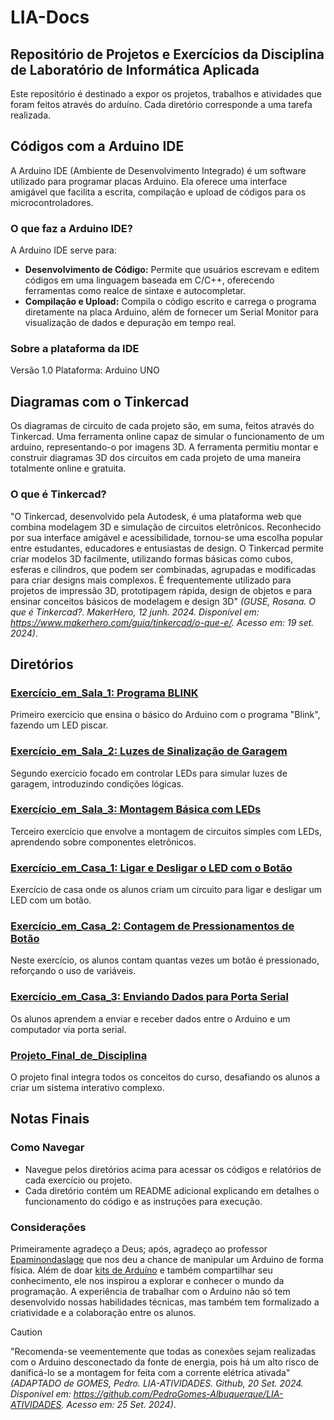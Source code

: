 # LIA-Docs

## Repositório de Projetos e Exercícios da Disciplina de Laboratório de Informática Aplicada
Este repositório é destinado a expor os projetos, trabalhos e atividades que foram feitos através do arduíno. Cada diretório corresponde a uma tarefa realizada.

## Códigos com a Arduino IDE
A Arduino IDE (Ambiente de Desenvolvimento Integrado) é um software utilizado para programar placas Arduino. Ela oferece uma interface amigável que facilita a escrita, compilação e upload de códigos para os microcontroladores.
### O que faz a Arduino IDE?
A Arduino IDE serve para:
- **Desenvolvimento de Código:** Permite que usuários escrevam e editem códigos em uma linguagem baseada em C/C++, oferecendo ferramentas como realce de sintaxe e autocompletar.
- **Compilação e Upload:** Compila o código escrito e carrega o programa diretamente na placa Arduino, além de fornecer um Serial Monitor para visualização de dados e depuração em tempo real.
### Sobre a plataforma da IDE
Versão 1.0 Plataforma: Arduino UNO

## Diagramas com o Tinkercad
Os diagramas de circuito de cada projeto são, em suma, feitos através do Tinkercad. Uma ferramenta online capaz de simular o funcionamento de um arduíno, representando-o por imagens 3D. A ferramenta permitiu montar e construir diagramas 3D dos circuitos em cada projeto de uma maneira totalmente online e gratuita.
### O que é Tinkercad?
"O Tinkercad, desenvolvido pela Autodesk, é uma plataforma web que combina modelagem 3D e simulação de circuitos eletrônicos. Reconhecido por sua interface amigável e acessibilidade, tornou-se uma escolha popular entre estudantes, educadores e entusiastas de design. O Tinkercad permite criar modelos 3D facilmente, utilizando formas básicas como cubos, esferas e cilindros, que podem ser combinadas, agrupadas e modificadas para criar designs mais complexos. É frequentemente utilizado para projetos de impressão 3D, prototipagem rápida, design de objetos e para ensinar conceitos básicos de modelagem e design 3D" *(GUSE, Rosana. O que é Tinkercad?. MakerHero, 12 junh. 2024. Disponível em: https://www.makerhero.com/guia/tinkercad/o-que-e/. Acesso em: 19 set. 2024)*.


## Diretórios

### [Exercício_em_Sala_1: Programa BLINK](https://github.com/Matheusrammos/LIA-Docs/tree/main/Exerc%C3%ADcio_em_Sala_1)
Primeiro exercício que ensina o básico do Arduino com o programa "Blink", fazendo um LED piscar.

### [Exercício_em_Sala_2: Luzes de Sinalização de Garagem](https://github.com/Matheusrammos/LIA-Docs/tree/main/Exerc%C3%ADcio_em_Sala_2)
Segundo exercício focado em controlar LEDs para simular luzes de garagem, introduzindo condições lógicas.

### [Exercício_em_Sala_3: Montagem Básica com LEDs](https://github.com/Matheusrammos/LIA-Docs/tree/main/Exerc%C3%ADcio_em_Sala_3)
Terceiro exercício que envolve a montagem de circuitos simples com LEDs, aprendendo sobre componentes eletrônicos.

### [Exercício_em_Casa_1: Ligar e Desligar o LED com o Botão](https://github.com/Matheusrammos/LIA-Docs/tree/main/Exerc%C3%ADcio_em_Casa_1)
Exercício de casa onde os alunos criam um circuito para ligar e desligar um LED com um botão.

### [Exercício_em_Casa_2: Contagem de Pressionamentos de Botão](https://github.com/Matheusrammos/LIA-Docs/tree/main/Exerc%C3%ADcio_em_Casa_2)
Neste exercício, os alunos contam quantas vezes um botão é pressionado, reforçando o uso de variáveis.

### [Exercício_em_Casa_3: Enviando Dados para Porta Serial](https://github.com/Matheusrammos/LIA-Docs/tree/main/Exerc%C3%ADcio_em_Casa_3)
Os alunos aprendem a enviar e receber dados entre o Arduino e um computador via porta serial.

### [Projeto_Final_de_Disciplina](https://github.com/Matheusrammos/LIA-Docs/tree/main/Projeto_Final_de_Disciplina)
O projeto final integra todos os conceitos do curso, desafiando os alunos a criar um sistema interativo complexo.

## Notas Finais
### Como Navegar

- Navegue pelos diretórios acima para acessar os códigos e relatórios de cada exercício ou projeto.
- Cada diretório contém um README adicional  explicando em detalhes o funcionamento do código e as instruções para execução.

### Considerações
Primeiramente agradeço a Deus; após, agradeço ao professor [Epaminondaslage](https://www.bing.com/ck/a?!&&p=cf945232149fce13JmltdHM9MTcyNjcwNDAwMCZpZ3VpZD0yNGZkYWYyYS1lMjZiLTYzMWYtMzY0MC1iYmJiZTNlZTYyZGImaW5zaWQ9NTE5Mg&ptn=3&ver=2&hsh=3&fclid=24fdaf2a-e26b-631f-3640-bbbbe3ee62db&psq=src%3d%22https%3a%2f%2fgithub.com%2fEpaminondaslage%2fAluno_Fulano_de_Tal%2fblob%2fmain%2fExercicio_em_Casa_1%2fFigura.jpeg%22+alt%3d%22Circuito%22+width%3d%2250%25%22&u=a1aHR0cHM6Ly9naXRodWIuY29tL0VwYW1pbm9uZGFzbGFnZQ&ntb=1) que nos deu a chance de manipular um Arduino de forma física. Além de doar [kits de Arduíno](https://github.com/Epaminondaslage/Kit-Arduino) e também compartilhar seu conhecimento, ele nos inspirou a explorar e conhecer o mundo da programação. A experiência de trabalhar com o Arduino não só tem desenvolvido nossas habilidades técnicas, mas também tem formalizado a criatividade e a colaboração entre os alunos.


>[!CAUTION]  
"Recomenda-se veementemente que todas as conexões sejam realizadas com o Arduino desconectado da fonte de energia, pois há um alto risco de danificá-lo se a montagem for feita com a corrente elétrica ativada" *(ADAPTADO de GOMES, Pedro. LIA-ATIVIDADES. Github, 20 Set. 2024. Disponível em: https://github.com/PedroGomes-Albuquerque/LIA-ATIVIDADES. Acesso em: 25 Set. 2024)*.
